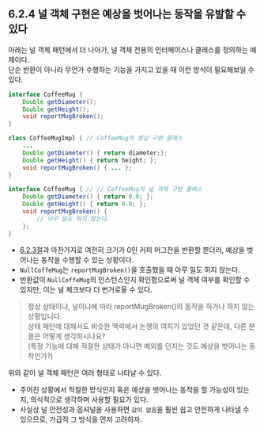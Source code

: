 ## 6.2.4 널 객체 구현은 예상을 벗어나는 동작을 유발할 수 있다
아래는 널 객체 패턴에서 더 나아가, 널 객체 전용의 인터페이스나 클래스를 정의하는 예제이다.  
단순 반환이 아니라 무언가 수행하는 기능을 가지고 있을 때 이런 방식이 필요해보일 수 있다.

```java
interface CoffeeMug {
    Double getDiameter();
    Double getHeight();
    void reportMugBroken();
}

class CoffeeMugImpl { // CoffeeMug의 정상 구현 클래스
    ...
    Double getDiameter() { return diameter;};
    Double getHeight() { return height; };
    void reportMugBroken() { ... };
}

interface CoffeeMug { // // CoffeeMug의 널 객체 구현 클래스
    Double getDiameter() { return 0.0; };
    Double getHeight() { return 0.0; };
    void reportMugBroken() {
        // 아무 일도 하지 않는다.
    };
}
```

- [6.2.3절](6.2.3.md)과 마찬가지로 여전히 크기가 0인 커피 머그잔을 반환할 뿐더러, 예상을 벗어나는 동작을 수행할 수 있는 상황이다.
- `NullCoffeMug`는 `reportMugBroken()`을 호출했을 때 아무 일도 하지 않는다.
- 반환값이 `NullCoffeMug`의 인스턴스인지 확인함으로써 널 객체 여부를 확인할 수 있지만, 이는 널 체크보다 더 번거로울 수 있다.

> 정상 상태이냐, 널이냐에 따라 reportMugBroken()의 동작을 하거나 하지 않는 상황입니다.  
> 상태 패턴에 대해서도 비슷한 맥락에서 논쟁의 여지가 있었던 것 같은데, 다른 분들은 어떻게 생각하시나요?  
> (특정 기능에 대해 적절한 상태가 아니면 예외를 던지는 것도 예상을 벗어나는 동작인가?)

위와 같이 널 객체 패턴은 여러 형태로 나타날 수 있다.
- 주어진 상황에서 적절한 방식인지 혹은 예상을 벗어나는 동작을 할 가능성이 있는지, 의식적으로 생각하며 사용할 필요가 있다.
- 사실상 널 안전성과 옵셔널을 사용하면 `값이 없음`을 훨씬 쉽고 안전하게 나타낼 수 있으므로, 가급적 그 방식을 먼저 고려하자.
